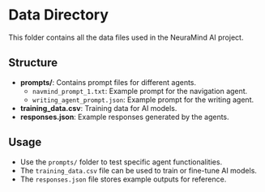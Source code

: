 # Data Directory

This folder contains all the data files used in the NeuraMind AI project.

## Structure

- **prompts/**: Contains prompt files for different agents.
  - `navmind_prompt_1.txt`: Example prompt for the navigation agent.
  - `writing_agent_prompt.json`: Example prompt for the writing agent.
- **training_data.csv**: Training data for AI models.
- **responses.json**: Example responses generated by the agents.

## Usage

- Use the `prompts/` folder to test specific agent functionalities.
- The `training_data.csv` file can be used to train or fine-tune AI models.
- The `responses.json` file stores example outputs for reference.
